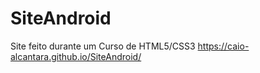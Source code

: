 # SiteAndroid
 Site feito durante um Curso de HTML5/CSS3
https://caio-alcantara.github.io/SiteAndroid/
